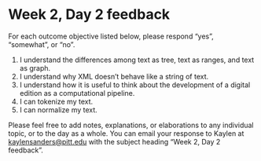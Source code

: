 # Week 2, Day 2 feedback

For each outcome objective listed below, please respond “yes”, “somewhat”, or “no”. 

1. I understand the differences among text as tree, text as ranges, and text as graph.
1. I understand why XML doesn’t behave like a string of text.
1. I understand how it is useful to think about the development of a digital edition as a computational pipeline.
1. I can tokenize my text.
1. I can normalize my text.

Please feel free to add notes, explanations, or elaborations to any individual topic, or to the day as a whole. You can email your response to Kaylen at [kaylensanders@pitt.edu](mailto:kaylensanders@pitt.edu) with the subject heading “Week 2, Day 2 feedback”.
